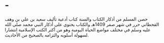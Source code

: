 # -
حصن المسلم من أذكار الكتاب والسنة كتاب أدعية تأليف سعيد بن علي بن وهف القحطاني حرر في شهر صفر 1409هـ والكتاب يحتوي على أذكار النبي محمد صلى الله عليه وسلم في مختلف مواضع الحياة اليومية وهو من أكثر الكتب الإسلامية انتشارا لسهولة أسلوبه والتزامه بالصحيح من الأحاديث.
